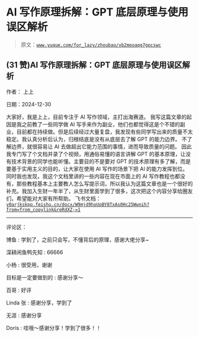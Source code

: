 # AI 写作原理拆解：GPT 底层原理与使用误区解析

> 原文：[`www.yuque.com/for_lazy/zhoubao/vb2mooaqg7gpcswc`](https://www.yuque.com/for_lazy/zhoubao/vb2mooaqg7gpcswc)

## (31 赞)AI 写作原理拆解：GPT 底层原理与使用误区解析

作者： 上上

日期：2024-12-30

大家好，我是上上，目前专注于 AI 写作领域，主打出海赛道。
我写这篇文章的起因是我之前教了一些同学做 AI 写手来作为副业，他们也都觉得这是个不错的副业，目前都在持续做。但是后续经过大量复盘，我发现有些同学写出来的质量不太稳定。我认真分析后认为，归根结底是没有从底层去了解 GPT 的能力边界。
不了解边界，就很容易让 AI 去做超出它能力范围的事情，进而导致质量的问题。
因此我专门写了个文档并录了个视频，用通俗易懂的语言讲解 GPT 的基本原理，让没有技术背景的同学也能听懂。主要目的不是要对 GPT 的技术原理有多了解，而是要基于实用主义的目的，让大家在使用 AI 写作的场景下把 AI 的能力发挥到位。
同时我也发现，我这个文档里讲的一些内容在现在市面上的 AI 写作教程也都没有，那些教程基本上主要教人怎么写提示词，所以我认为这篇文章也是一个很好的补充。我加入生财一年半了，从生财里面学到了很多，这次把这个内容分享给圈友们，希望能对大家有所帮助。
飞书文档： [`y0arjkskpp.feishu.cn/docx/W9mjd9hoUoBY8TxAs0Hc25Wwnih?from=from_copylink&reRdXZ;=1`](https://y0arjkskpp.feishu.cn/docx/W9mjd9hoUoBY8TxAs0Hc25Wwnih?from=from_copylink&reRdXZ;=1)

* * *

评论区：

博鱼 : 学到了，之前只会写，不懂背后的原理，感谢大佬分享~

深耕闲鱼鸭先知 : 66666

小杨 : 很受用，谢谢

目标是一定要做到的 : 感谢分享～

百哥 : 好评

Linda 张 : 感谢分享，学到了

无涯 : 感谢分享

Doris : 哇哦～感谢分享！学到了很多！！